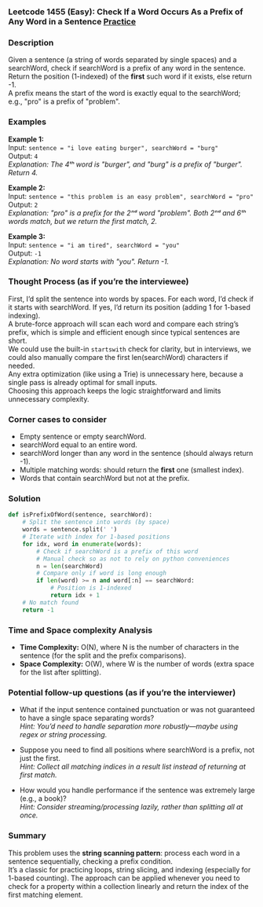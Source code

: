 ### Leetcode 1455 (Easy): Check If a Word Occurs As a Prefix of Any Word in a Sentence [Practice](https://leetcode.com/problems/check-if-a-word-occurs-as-a-prefix-of-any-word-in-a-sentence)

### Description  
Given a sentence (a string of words separated by single spaces) and a searchWord, check if searchWord is a prefix of any word in the sentence. Return the position (1-indexed) of the **first** such word if it exists, else return -1.  
A prefix means the start of the word is exactly equal to the searchWord; e.g., "pro" is a prefix of "problem".  

### Examples  

**Example 1:**  
Input: `sentence = "i love eating burger", searchWord = "burg"`  
Output: `4`  
*Explanation: The 4ᵗʰ word is "burger", and "burg" is a prefix of "burger". Return 4.*

**Example 2:**  
Input: `sentence = "this problem is an easy problem", searchWord = "pro"`  
Output: `2`  
*Explanation: "pro" is a prefix for the 2ⁿᵈ word "problem". Both 2ⁿᵈ and 6ᵗʰ words match, but we return the first match, 2.*

**Example 3:**  
Input: `sentence = "i am tired", searchWord = "you"`  
Output: `-1`  
*Explanation: No word starts with "you". Return -1.*

### Thought Process (as if you’re the interviewee)  
First, I’d split the sentence into words by spaces. For each word, I’d check if it starts with searchWord. If yes, I’d return its position (adding 1 for 1-based indexing).  
A brute-force approach will scan each word and compare each string’s prefix, which is simple and efficient enough since typical sentences are short.  
We could use the built-in `startswith` check for clarity, but in interviews, we could also manually compare the first len(searchWord) characters if needed.  
Any extra optimization (like using a Trie) is unnecessary here, because a single pass is already optimal for small inputs.  
Choosing this approach keeps the logic straightforward and limits unnecessary complexity.

### Corner cases to consider  
- Empty sentence or empty searchWord.  
- searchWord equal to an entire word.  
- searchWord longer than any word in the sentence (should always return -1).  
- Multiple matching words: should return the **first** one (smallest index).  
- Words that contain searchWord but not at the prefix.

### Solution

```python
def isPrefixOfWord(sentence, searchWord):
    # Split the sentence into words (by space)
    words = sentence.split(' ')
    # Iterate with index for 1-based positions
    for idx, word in enumerate(words):
        # Check if searchWord is a prefix of this word
        # Manual check so as not to rely on python conveniences
        n = len(searchWord)
        # Compare only if word is long enough
        if len(word) >= n and word[:n] == searchWord:
            # Position is 1-indexed
            return idx + 1
    # No match found
    return -1
```

### Time and Space complexity Analysis  

- **Time Complexity:** O(N), where N is the number of characters in the sentence (for the split and the prefix comparisons).
- **Space Complexity:** O(W), where W is the number of words (extra space for the list after splitting).

### Potential follow-up questions (as if you’re the interviewer)  

- What if the input sentence contained punctuation or was not guaranteed to have a single space separating words?  
  *Hint: You’d need to handle separation more robustly—maybe using regex or string processing.*

- Suppose you need to find all positions where searchWord is a prefix, not just the first.  
  *Hint: Collect all matching indices in a result list instead of returning at first match.*

- How would you handle performance if the sentence was extremely large (e.g., a book)?  
  *Hint: Consider streaming/processing lazily, rather than splitting all at once.*

### Summary
This problem uses the **string scanning pattern**: process each word in a sentence sequentially, checking a prefix condition.  
It’s a classic for practicing loops, string slicing, and indexing (especially for 1-based counting). The approach can be applied whenever you need to check for a property within a collection linearly and return the index of the first matching element.